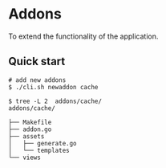 # Addons

To extend the functionality of the application.

## Quick start

```shell
# add new addons
$ ./cli.sh newaddon cache

$ tree -L 2  addons/cache/
addons/cache/
```

```
├── Makefile
├── addon.go
├── assets
│   ├── generate.go
│   └── templates
└── views
```